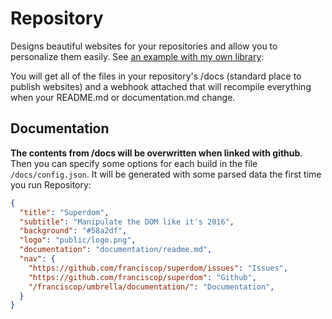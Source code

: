 # Repository

Designs beautiful websites for your repositories and allow you to personalize them easily. See [an example with my own library](/franciscop/superdom):

You will get all of the files in your repository's /docs (standard place to publish websites) and a webhook attached that will recompile everything when your README.md or documentation.md change.


## Documentation

**The contents from /docs will be overwritten when linked with github**. Then you can specify some options for each build in the file `/docs/config.json`. It will be generated with some parsed data the first time you run Repository:

```json
{
  "title": "Superdom",
  "subtitle": "Manipulate the DOM like it's 2016",
  "background": "#58a2df",
  "logo": "public/logo.png",
  "documentation": "documentation/readme.md",
  "nav": {
    "https://github.com/franciscop/superdom/issues": "Issues",
    "https://github.com/franciscop/superdom": "Github",
    "/franciscop/umbrella/documentation/": "Documentation",
  }
}
```
